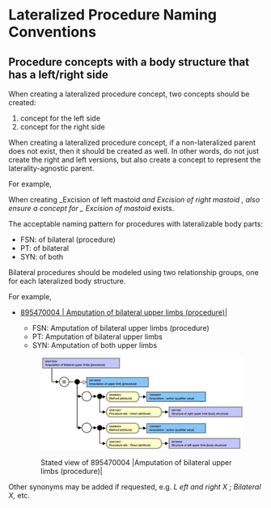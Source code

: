 # Lateralized Procedure Naming Conventions

## Procedure concepts with a body structure that has a left/right side

When creating a lateralized procedure concept, two concepts should be created:

1. concept for the left side
2. concept for the right side

When creating a lateralized procedure concept, if a non-lateralized parent does not exist, then it should be created as well. In other words, do not just create the right and left versions, but also create a concept to represent the laterality-agnostic parent.

For example,

When creating \_Excision of left mastoid _and Excision of right mastoid , also ensure a concept for \_ Excision of mastoid_ exists.

The acceptable naming pattern for procedures with lateralizable body parts:

* FSN: of bilateral (procedure)
* PT: of bilateral
* SYN: of both

Bilateral procedures should be modeled using two relationship groups, one for each lateralized body structure.

For example,

*   [895470004 | Amputation of bilateral upper limbs (procedure)|](http://snomed.info/id/895470004)

    * FSN: Amputation of bilateral upper limbs (procedure)
    * PT: Amputation of bilateral upper limbs
    * SYN: Amputation of both upper limbs

    <figure><img src="../../../../../.gitbook/assets/image.png" alt=""><figcaption><p>Stated view of 895470004 |Amputation of bilateral upper limbs (procedure)|</p></figcaption></figure>



Other synonyms may be added if requested, e.g. _L_ _eft and right_ _X_ ; _Bilateral X,_ etc.
